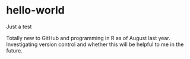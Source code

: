 # hello-world
Just a test

Totally new to GitHub and programming in R as of August last year. Investigating version control and whether this will be helpful to me in the future.
